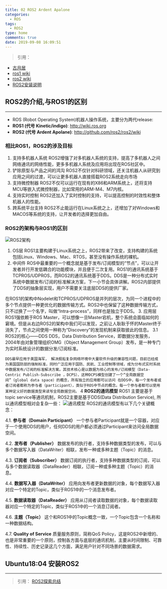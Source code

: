 ```yaml
---
title: 02 ROS2 Ardent Apalone
categories:
  - ROS
tags:
  - ROS2
type: home
comments: true
date: 2019-09-08 16:09:51
---
```


>引用： 
- [古月居](http://www.guyuehome.com/column/ros2%e6%8e%a2%e7%b4%a2%e6%80%bb%e7%bb%93)
- [ros1 wiki](http://wiki.ros.org)
- [ros2 wiki](http://github.com/ros2/ros2/wiki)
- [ROS2安装说明](https://blog.csdn.net/zhangrelay/article/details/78778590)

## ROS2的介绍,与ROS1的区别
---
- ROS (Robot Operating System)机器人操作系统，主要分为两代release:
- **ROS1 (代号 Kinetic/indigo)**: http://wiki.ros.org
- **ROS2 (代号 Ardent Apolane)**: http://github.com/ros2/ros2/wiki

### 相比ROS1，ROS2的涉及目标
1. 支持多机器人系统
   ROS2增强了对多机器人系统的支持，提高了多机器人之间网络通讯的网络性能，更多多机器人系统及应用将出现在ROS社区中。
2. 铲除原型与产品之间的鸿沟
  ROS2不仅针对科研领域，还关注机器人从研究到应用之间的过渡，可以让更多机器人直接搭载ROS2系统走向市场
3. 支持微控制器
  ROS2不仅可以运行在现有的X86和ARM系统上，还将支持MCU等嵌入式微控制器，比如常用的ARM-M4、M7内核。
4. 支持实时控制
  ROS2还加入了实时控制的支持，可以提高控制的时效性和整体机器人的性能。
5. 跨系统平台支持
  ROS2不止能运行在Linux系统之上，还增加了对Windows和MACOS等系统的支持，让开发者的选择更加自由。

### ROS2的架构与ROS1的区别
![ROS2架构](/../../../images/01&#32;ros2archtecture.png)
1. OS层
  ROS1主要构建于Linux系统之上，ROS2带来了改变，支持构建的系统包括Linux、Windows、Mac、RTOS，甚至没有操作系统的裸机。
2. 中间件
  ROS中最重要的一个概念就是基于发布/订阅模型的“节点”，可以让开发者并行开发低耦合的功能模块，并且便于二次复用。ROS1的通讯系统基于TCPROS/UDPROS，而ROS2的通讯系统基于DDS。DDS是一种分布式实时系统中数据发布/订阅的标准解决方案，下一小节会具体讲解。ROS2内部提供了DDS的抽象层实现，用户不需要关注底层DDS的提供厂家。

  在ROS1的架构中Nodelet和TCPROS/UDPROS是并列的层次，为同一个进程中的多个节点提供一种更优化的数据传输方式。ROS2中也保留了这种数据传输方式，只不过换了一个名字，叫做“Intra-process”，同样也是独立于DDS。
3.  应用层
  ROS1强依赖于ROS Master，可以想像一旦Master宕机，整个系统会面临如何的窘境。但是从右边ROS2的架构中我们可以发现，之前让人耿耿于怀的Master终于消失了，节点之间使用一种称为“Discovery”的发现机制来获取彼此的信息。
3.1 ROS2的核心——DDS
  DDS，Data Distribution Service，即数据分发服务，2004年由对象管理组织OMG（Object Management Group）发布，是一种专门为实时系统设计的数据分发/订阅标准。

`DDS最早应用于美国海军， 解决舰船复杂网络环境中大量软件升级的兼容性问题，目前已经成为美国国防部的强制标准，同时广泛应用于国防、民航、工业控制等领域，成为分布式实时系统中数据发布/订阅的标准解决方案。其技术核心是以数据为核心的发布/订阅模型（Data-Centric Publish-Subscribe ，DCPS），这种DCPS模型创建了一个“全局数据空间”（global data space）的概念，所有独立的应用都可以访问
在DDS中，每一个发布者或者订阅者都称为参与者（participant），类似于ROS中节点的概念。每一个参与者都可以使用某种定义好的数据类型来读写全局数据空间。`
4 **ROS2的通讯模型**
ROS1 主要是基于topic service等通讯机制，ROS2主要是基于DDS(Data Distribution Service), 所以通讯模型相对会复杂一些：
![通讯模型](/../../../images/02&#32;ros2communication.png)
ROS2的通讯模型有以下几个关键概念：

4.1. **参与者（Domain Participant）**
  一个参与者Participant就是一个容器，对应于一个使用DDS的用户，任何DDS的用户都必须通过Participant来访问全局数据空间。

4.2. **发布者（Publisher）**
  数据发布的执行者，支持多种数据类型的发布，可以与多个数据写入器（DataWriter）相联，发布一种或多种主题（Topic）的消息。

4.3. **订阅者（Subscriber）**
  数据订阅的执行者，支持多种数据类型的订阅，可以与多个数据读取器（DataReader）相联，订阅一种或多种主题（Topic）的消息。

4.4. **数据写入器（DataWriter）**
  应用向发布者更新数据的对象，每个数据写入器对应一个特定的Topic，类似于ROS1中的一个消息发布者。

4.5. **数据读取器（DataReader）**
  应用从订阅者读取数据的对象，每个数据读取器对应一个特定的Topic，类似于ROS1中的一个消息订阅者。

4.6. **主题（Topic）**
  这个和ROS1中的Topic概念一致，一个Topic包含一个名称和一种数据结构。

4.7. **Quality of Service**
  质量服务原则，简称QoS Policy，这是ROS2中新增的、也是非常重要的一个原则，控制各方面与底层的通讯机制，主要从时间限制、可靠性、持续性、历史记录这几个方面，满足用户针对不同场景的数据需求。



## Ubuntu18:04 安装ROS2
---


> 引用： [ROS2探索总结](http://www.guyuehome.com/1228)


